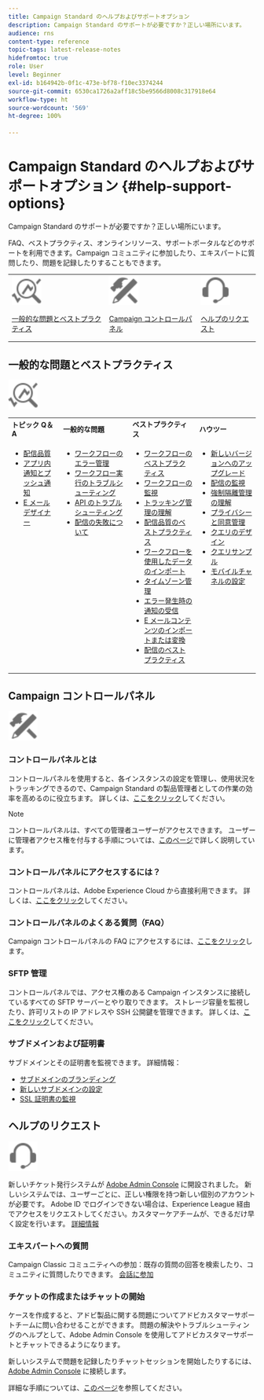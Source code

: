 ```yaml
---
title: Campaign Standard のヘルプおよびサポートオプション
description: Campaign Standard のサポートが必要ですか？正しい場所にいます。
audience: rns
content-type: reference
topic-tags: latest-release-notes
hidefromtoc: true
role: User
level: Beginner
exl-id: b164942b-0f1c-473e-bf78-f10ec3374244
source-git-commit: 6530ca1726a2aff18c5be9566d8008c317918e64
workflow-type: ht
source-wordcount: '569'
ht-degree: 100%

---
```


# Campaign Standard のヘルプおよびサポートオプション {#help-support-options}

Campaign Standard のサポートが必要ですか？正しい場所にいます。

FAQ、ベストプラクティス、オンラインリソース、サポートポータルなどのサポートを利用できます。Campaign コミュニティに参加したり、エキスパートに質問したり、問題を記録したりすることもできます。

<table>
    <tr>
        <td><img src="start/using/assets/do-not-localize/icon-faq.svg" width="60px"><p><a href="#faq">一般的な問題とベストプラクティス</a></p></td>
        <td><img src="start/using/assets/do-not-localize/icon-control-panel.svg" width="60px"><p><a href="#control-panel">Campaign コントロールパネル</a></p></td>
        <td><img src="start/using/assets/do-not-localize/icon-support.svg" width="60px"><p><a href="#support">ヘルプのリクエスト</a></p></td>
    </tr>
</table>

## 一般的な問題とベストプラクティス

<img src="start/using/assets/do-not-localize/icon-faq.svg" width="60px">

<table>
    <tr><td><strong>トピック Q＆A</strong></td><td><strong>一般的な問題</strong></td><td><strong>ベストプラクティス</strong></td><td><strong>ハウツー</strong></td></tr>
    <tr>
    <td valign="top">
        <ul>
        <li><a href="sending/using/monitor-deliverability.md">配信品質</a></li>
        <li><a href="administration/using/aep-faq.md">アプリ内通知とプッシュ通知</a></li>
        <li><a href="designing/using/faq-email-designer.md">E メールデザイナー</a></li>
        </ul>
    </td>
    <td valign="top">
        <ul>
        <li><a href="automating/using/monitoring-workflow-execution.md#error-management">ワークフローのエラー管理</a></li>
        <li><a href="automating/using/best-practices-workflows.md">ワークフロー実行のトラブルシューティング</a></li>
        <li><a href="api/using/troubleshooting.md">API のトラブルシューティング</a></li>
        <li><a href="sending/using/understanding-delivery-failures.md">配信の失敗について</a></li>
        </ul>
    </td>
   <td valign="top">
        <ul>
        <li><a href="automating/using/best-practices-workflows.md">ワークフローのベストプラクティス</a></li>
        <li><a href="automating/using/about-workflow-execution.md">ワークフローの監視</a></li>
        <li><a href="sending/using/tracking-messages.md">トラッキング管理の理解</a></li>
        <li><a href="sending/using/about-deliverability.md">配信品質のベストプラクティス</a></li>
        <li><a href="automating/using/creating-import-workflow-templates.md">ワークフローを使用したデータのインポート</a></li>
        <li><a href="sending/using/sending-messages-at-the-recipient-s-time-zone.md">タイムゾーン管理</a></li>
        <li><a href="sending/using/receiving-alerts-when-failures-happen.md">エラー発生時の通知の受信</a></li>
        <li><a href="designing/using/using-existing-content.md">E メールコンテンツのインポートまたは変換</a></li>
        <li><a href="sending/using/delivery-best-practices.md">配信のベストプラクティス</a></li>
        </ul>
    </td>
    <td valign="top">
        <ul>
        <li><a href="rn/using/release-planning.md">新しいバージョンへのアップグレード</a></li>
        <li><a href="sending/using/monitoring-a-delivery.md">配信の監視</a></li>
        <li><a href="sending/using/understanding-quarantine-management.md">強制隔離管理の理解</a></li>
        <li><a href="start/using/privacy-management.md">プライバシーと同意管理</a></li>
        <li><a href="automating/using/query.md">クエリのデザイン</a></li>
        <li><a href="automating/using/query-samples.md">クエリサンプル</a></li>
        <li><a href="administration/using/push-tracking.md">モバイルチャネルの設定</a></li>
        </ul>
    </td>
    </tr>
</table>

## Campaign コントロールパネル

<img src="start/using/assets/do-not-localize/icon-control-panel.svg" width="60px">

### コントロールパネルとは

コントロールパネルを使用すると、各インスタンスの設定を管理し、使用状況をトラッキングできるので、Campaign Standard の製品管理者としての作業の効率を高めるのに役立ちます。
詳しくは、[ここをクリック](https://experienceleague.adobe.com/docs/control-panel/using/discover-control-panel/key-features.html?lang=ja#discover-control-panel)してください。

>[!NOTE]
>
>コントロールパネルは、すべての管理者ユーザーがアクセスできます。 ユーザーに管理者アクセス権を付与する手順については、[このページ](https://experienceleague.adobe.com/docs/control-panel/using/discover-control-panel/managing-permissions.html?lang=ja#discover-control-panel)で詳しく説明しています。

### コントロールパネルにアクセスするには？

コントロールパネルは、Adobe Experience Cloud から直接利用できます。 詳しくは、[ここをクリック](https://experienceleague.adobe.com/docs/control-panel/using/discover-control-panel/accessing-control-panel.html?lang=ja#discover-control-panel)してください。

### コントロールパネルのよくある質問（FAQ）

Campaign コントロールパネルの FAQ にアクセスするには、[ここをクリック](https://experienceleague.adobe.com/docs/control-panel/using/faq.html?lang=ja)します。

### SFTP 管理

コントロールパネルでは、アクセス権のある Campaign インスタンスに接続しているすべての SFTP サーバーとやり取りできます。 ストレージ容量を監視したり、許可リストの IP アドレスや SSH 公開鍵を管理できます。 詳しくは、[ここをクリック](https://experienceleague.adobe.com/docs/control-panel/using/sftp-management/about-sftp-management.html?lang=ja#sftp-management)してください。

### サブドメインおよび証明書

サブドメインとその証明書を監視できます。 詳細情報：

* [サブドメインのブランディング](https://experienceleague.adobe.com/docs/control-panel/using/subdomains-and-certificates/subdomains-branding.html?lang=ja#subdomains-and-certificates)
* [新しいサブドメインの設定](https://experienceleague.adobe.com/docs/control-panel/using/subdomains-and-certificates/setting-up-new-subdomain.html?lang=ja#subdomains-and-certificates)
* [SSL 証明書の監視](https://experienceleague.adobe.com/docs/control-panel/using/subdomains-and-certificates/renewing-subdomain-certificate.html?lang=ja#subdomains-and-certificates)

## ヘルプのリクエスト

<img src="start/using/assets/do-not-localize/icon-support.svg" width="60px">

新しいチケット発行システムが [Adobe Admin Console](https://adminconsole.adobe.com/overview) に開設されました。 新しいシステムでは、ユーザーごとに、正しい権限を持つ新しい個別のアカウントが必要です。 Adobe ID でログインできない場合は、Experience League 経由でアクセスをリクエストしてください。カスタマーケアチームが、できるだけ早く設定を行います。 [詳細情報](https://helpx.adobe.com/jp/enterprise/admin-guide.html/enterprise/using/support-for-experience-cloud.ug.html)

### エキスパートへの質問

Campaign Classic コミュニティへの参加：既存の質問の回答を検索したり、コミュニティに質問したりできます。 [会話に参加](https://experienceleaguecommunities.adobe.com/t5/adobe-campaign-standard/ct-p/adobe-campaign-standard-community)

### チケットの作成またはチャットの開始

ケースを作成すると、アドビ製品に関する問題についてアドビカスタマーサポートチームに問い合わせることができます。 問題の解決やトラブルシューティングのヘルプとして、Adobe Admin Console を使用してアドビカスタマーサポートとチャットできるようになります。

新しいシステムで問題を記録したりチャットセッションを開始したりするには、[Adobe Admin Console](https://adminconsole.adobe.com/overview) に接続します。

詳細な手順については、[このページ](https://helpx.adobe.com/jp/enterprise/admin-guide.html/enterprise/using/support-for-experience-cloud.ug.html)を参照してください。
